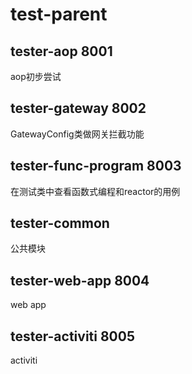# test-parent

## tester-aop 8001
aop初步尝试

## tester-gateway 8002
GatewayConfig类做网关拦截功能

## tester-func-program 8003
在测试类中查看函数式编程和reactor的用例

## tester-common
公共模块

## tester-web-app 8004
web app

## tester-activiti 8005
activiti